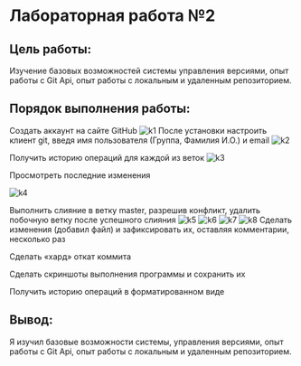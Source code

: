 # Лабораторная работа №2
## Цель работы:
Изучение базовых возможностей системы
управления версиями, опыт работы с Git Api, опыт работы с локальным и
удаленным репозиторием. 
## Порядок выполнения работы:
Создать аккаунт на сайте GitHub
![k1](https://github.com/ReshetnikovDmitrii4918/LR6/blob/otchet/Kartinki/Kartinka1.jpg)
После установки настроить клиент git, введя имя пользователя (Группа, Фамилия И.О.) и email
![k2](https://github.com/ReshetnikovDmitrii4918/LR6/blob/otchet/Kartinki/Kartinka2.jpg)

Получить историю операций для каждой из веток
![k3](https://github.com/ReshetnikovDmitrii4918/LR6/blob/otchet/Kartinki/Kartinka3_7.jpg)

Просмотреть последние изменения

![k4](https://github.com/ReshetnikovDmitrii4918/LR6/blob/otchet/Kartinki/Kartinka4_8.jpg)

Выполнить слияние в ветку master, разрешив конфликт, удалить побочную ветку после успешного слияния
![k5](https://github.com/ReshetnikovDmitrii4918/LR6/blob/otchet/Kartinki/Kartinka5_9.jpg)
![k6](https://github.com/ReshetnikovDmitrii4918/LR6/blob/otchet/Kartinki/Kartinka6_9.jpg)
![k7](https://github.com/ReshetnikovDmitrii4918/LR6/blob/otchet/Kartinki/Kartinka7_9.jpg)
![k8](https://github.com/ReshetnikovDmitrii4918/LR6/blob/otchet/Kartinki/Kartinka8_9.jpg)
Сделать изменения (добавил файл) и зафиксировать их, оставляя комментарии, несколько раз 

Сделать «хард» откат коммита

Сделать скриншоты выполнения программы и сохранить их

Получить историю операций в форматированном виде

## Вывод:
Я изучил базовые возможности системы, управления версиями, опыт работы с Git Api, опыт работы с локальным и
удаленным репозиторием.
